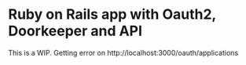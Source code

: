 # Ruby on Rails app with Oauth2, Doorkeeper and API

This is a WIP. Getting error on http://localhost:3000/oauth/applications

